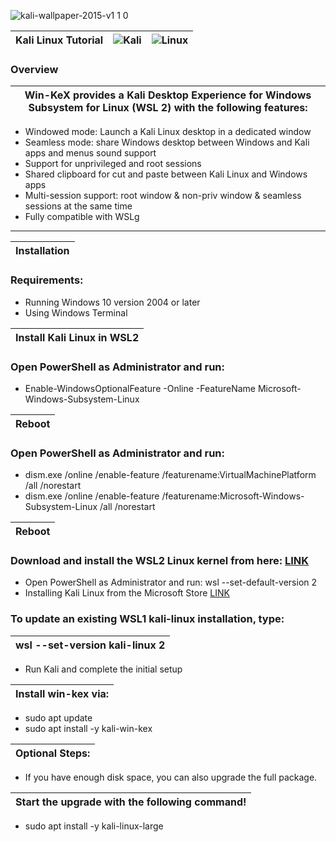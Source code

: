 ![kali-wallpaper-2015-v1 1 0](https://user-images.githubusercontent.com/109308073/202898304-52cc44f5-4aba-428e-9d90-55664b10bd0c.jpg)

|Kali Linux Tutorial| ![Kali](https://img.shields.io/badge/Kali-268BEE?style=for-the-badge&logo=kalilinux&logoColor=white)|![Linux](https://img.shields.io/badge/Linux-FCC624?style=for-the-badge&logo=linux&logoColor=black)|
|---|---|---|
  
### Overview
|Win-KeX provides a Kali Desktop Experience for Windows Subsystem for Linux (WSL 2) with the following features:|
|---|
- Windowed mode: Launch a Kali Linux desktop in a dedicated window
- Seamless mode: share Windows desktop between Windows and Kali apps and menus
sound support
- Support for unprivileged and root sessions
- Shared clipboard for cut and paste between Kali Linux and Windows apps
- Multi-session support: root window & non-priv window & seamless sessions at the same time
- Fully compatible with WSLg
---
|Installation|
|---|
### Requirements:
- Running Windows 10 version 2004 or later
- Using Windows Terminal

|Install Kali Linux in WSL2|
|---|
### Open PowerShell as Administrator and run:
- Enable-WindowsOptionalFeature -Online -FeatureName Microsoft-Windows-Subsystem-Linux

|Reboot|
|---|
### Open PowerShell as Administrator and run:
- dism.exe /online /enable-feature /featurename:VirtualMachinePlatform /all /norestart
- dism.exe /online /enable-feature /featurename:Microsoft-Windows-Subsystem-Linux /all /norestart


|Reboot|
|---|
### Download and install the WSL2 Linux kernel from here: [LINK](https://aka.ms/wsl2kernel)
- Open PowerShell as Administrator and run: wsl --set-default-version 2
- Installing Kali Linux from the Microsoft Store [LINK](https://apps.microsoft.com/store/detail/kali-linux/9PKR34TNCV07?hl=de-de&gl=de)

### To update an existing WSL1 kali-linux installation, type:
|wsl --set-version kali-linux 2|
|---|
- Run Kali and complete the initial setup

|Install win-kex via:|
|---|
- sudo apt update
- sudo apt install -y kali-win-kex

|Optional Steps:|
|---|
- If you have enough disk space, you can also upgrade the full package.

|Start the upgrade with the following command!|
|---|
- sudo apt install -y kali-linux-large

